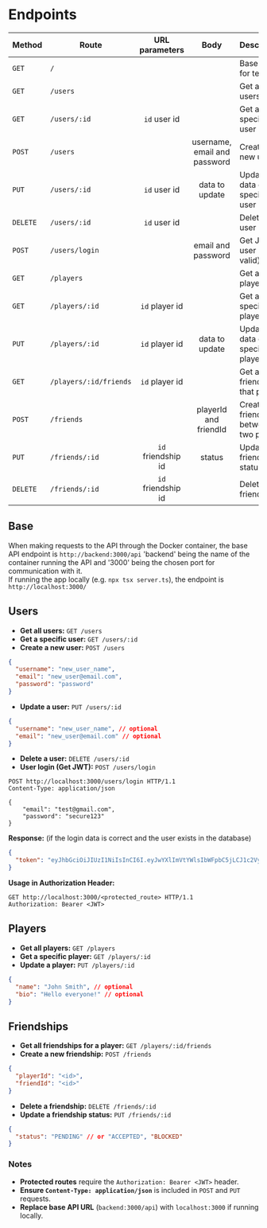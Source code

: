 # Endpoints

| Method   | Route                  |   URL parameters   |             Body             | Description                             |
| -------- | ---------------------- | :----------------: | :--------------------------: | --------------------------------------- |
| `GET`    | `/`                    |                    |                              | Base route for test                     |
| `GET`    | `/users`               |                    |                              | Get all users                           |
| `GET`    | `/users/:id`           |    `id` user id    |                              | Get a specific user                     |
| `POST`   | `/users`               |                    | username, email and password | Create a new user                       |
| `PUT`    | `/users/:id`           |    `id` user id    |        data to update        | Update data on a specific user          |
| `DELETE` | `/users/:id`           |    `id` user id    |                              | Delete a user                           |
| `POST`   | `/users/login`         |                    |      email and password      | Get JWT (if user is valid)              |
| `GET`    | `/players`             |                    |                              | Get all players                         |
| `GET`    | `/players/:id`         |   `id` player id   |                              | Get a specific player                   |
| `PUT`    | `/players/:id`         |   `id` player id   |        data to update        | Update data on a specific player        |
| `GET`    | `/players/:id/friends` |   `id` player id   |                              | Get all friends of that player          |
| `POST`   | `/friends`             |                    |    playerId and friendId     | Create a friendship between two players |
| `PUT`    | `/friends/:id`         | `id` friendship id |            status            | Update friendship status                |
| `DELETE` | `/friends/:id`         | `id` friendship id |                              | Delete a friendship                     |

## Base

When making requests to the API through the Docker container, the base API endpoint is
`http://backend:3000/api` 'backend' being the name of the container running the API and '3000' being the chosen port for communication with it.  
If running the app locally (e.g. `npx tsx server.ts`), the endpoint is `http://localhost:3000/`

## Users

- **Get all users:** `GET /users`
- **Get a specific user:** `GET /users/:id`
- **Create a new user:** `POST /users`

```json
{
  "username": "new_user_name",
  "email": "new_user@email.com",
  "password": "password"
}
```

- **Update a user:** `PUT /users/:id`

```json
{
  "username": "new_user_name", // optional
  "email": "new_user@email.com" // optional
}
```

- **Delete a user:** `DELETE /users/:id`
- **User login (Get JWT):** `POST /users/login`

```http
POST http://localhost:3000/users/login HTTP/1.1
Content-Type: application/json

{
	"email": "test@gmail.com",
	"password": "secure123"
}

```

**Response:** (if the login data is correct and the user exists in the database)

```json
{
  "token": "eyJhbGciOiJIUzI1NiIsInCI6I.eyJwYXlImVtYWlsIbWFpbC5jLCJ1c2VyTmFtZSiaWF0.JwQiR3SOzVbsc7QmR-oM_GaNIB6kXhC"
}
```

**Usage in Authorization Header:**

```http
GET http://localhost:3000/<protected_route> HTTP/1.1
Authorization: Bearer <JWT>

```

## Players

- **Get all players:** `GET /players`
- **Get a specific player:** `GET /players/:id`
- **Update a player:** `PUT /players/:id`

```json
{
  "name": "John Smith", // optional
  "bio": "Hello everyone!" // optional
}
```

## Friendships

- **Get all friendships for a player:** `GET /players/:id/friends`
- **Create a new friendship:** `POST /friends`

```json
{
  "playerId": "<id>",
  "friendId": "<id>"
}
```

- **Delete a friendship:** `DELETE /friends/:id`
- **Update a friendship status:** `PUT /friends/:id`

```json
{
  "status": "PENDING" // or "ACCEPTED", "BLOCKED"
}
```

### Notes

- **Protected routes** require the `Authorization: Bearer <JWT>` header.
- **Ensure `Content-Type: application/json`** is included in `POST` and `PUT` requests.
- **Replace base API URL** (`backend:3000/api`) with `localhost:3000` if running locally.

